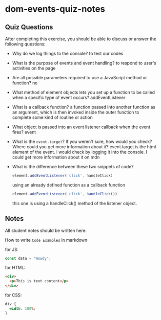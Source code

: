 # dom-events-quiz-notes

## Quiz Questions

After completing this exercise, you should be able to discuss or answer the following questions:

- Why do we log things to the console?
to test our codes

- What is the purpose of events and event handling?
to respond to user's activities on the page

- Are all possible parameters required to use a JavaScript method or function?
no

- What method of element objects lets you set up a function to be called when a specific type of event occurs?
addEventListener

- What is a callback function?
a function passed into another function as an argument, which is then invoked inside the outer function to complete some kind of routine or action

- What object is passed into an event listener callback when the event fires?
event

- What is the `event.target`? If you weren't sure, how would you check? Where could you get more information about it?
event.target is the html element of the event. I would check by logging it into the console. I could get more information about it on mdn

- What is the difference between these two snippets of code?
    ```js
    element.addEventListener('click', handleClick)
    ```
  using an already defined function as a callback function
    ```js
    element.addEventListener('click', handleClick())
    ```
  this one is using a handleClick() method of the listener object.

## Notes

All student notes should be written here.


How to write `Code Examples` in markdown

for JS:

```javascript
const data = "Howdy";
```

for HTML:

```html
<div>
  <p>This is text content</p>
</div>
```

for CSS:

```css
div {
  width: 100%;
}
```
